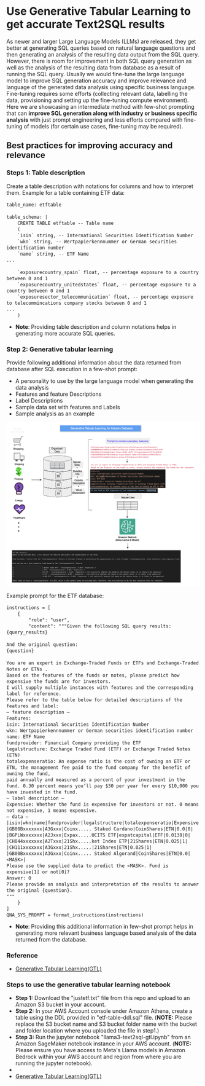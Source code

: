# Use Generative Tabular Learning to get accurate Text2SQL results

As newer and larger Large Language Models (LLMs) are released, they get better at generating SQL queries based on natural language questions and then generating an analysis of the resulting data output from the SQL query. However, there is room for improvement in both SQL query generation as well as the analysis of the resulting data from database as a result of running the SQL query. Usually we would fine-tune the large language model to improve SQL generation accuracy and improve relevance and language of the generated data analysis using specific business language. Fine-tuning requires some efforts (collecting relevant data, labelling the data, provisioning and setting up the fine-tuning compute environment). Here we are showcasing an intermediate method with few-shot prompting that can **improve SQL generation along with industry or business specific analysis** with just prompt engineering and less efforts compared with fine-tuning of models (for certain use cases, fine-tuning may be required). 


## Best practices for improving accuracy and relevance

### Steps 1: Table description
Create a table description with notations for columns and how to interpret them. Example for a table containing ETF data:
```
table_name: etftable

table_schema: |
    CREATE TABLE etftable -- Table name
    (
    `isin` string, -- International Securities Identification Number
    `wkn` string, -- Wertpapierkennnummer or German securities identification number
    `name` string, -- ETF Name
...

    `exposurecountry_spain` float, -- percentage exposure to a country between 0 and 1
    `exposurecountry_unitedstates` float, -- percentage exposure to a country between 0 and 1
    `exposuresector_telecommunication` float, -- percentage exposure to telecommincations company stocks between 0 and 1
...
    )
```
- **Note**: Providing table description and column notations helps in generating more accurate SQL queries.

### Step 2: Generative tabular learning
Provide following additional information about the data returned from database after SQL execution in a few-shot prompt:
- A personality to use by the large language model when generating the data analysis
- Features and feature Descriptions
- Label Descriptions
- Sample data set with features and Labels
- Sample analysis as an example

![GTL Prompt Structure](llama-gtl.drawio.png)

Example prompt for the ETF database:
```
instructions = [
    {
        "role": "user",
        "content": """Given the following SQL query results:
{query_results}

And the original question:
{question}

You are an expert in Exchange-Traded Funds or ETFs and Exchange-Traded Notes or ETNs .
Based on the features of the funds or notes, please predict how expensive the funds are for investors.
I will supply multiple instances with features and the corresponding label for reference.
Please refer to the table below for detailed descriptions of the features and label:
— feature description —
Features:
isin: International Securities Identification Number
wkn: Wertpapierkennnummer or German securities identification number
name: ETF Name
fundprovider: Financial Company providing the ETF
legalstructure: Exchange Traded Fund (ETF) or Exchange Traded Notes (ETN)
totalexpenseratio: An expense ratio is the cost of owning an ETF or ETN, the management fee paid to the fund company for the benefit of owning the fund, 
paid annually and measured as a percent of your investment in the fund. 0.30 percent means you’ll pay $30 per year for every $10,000 you have invested in the fund.
— label description —
Expensive: Whether the fund is expensive for investors or not. 0 means not expensive, 1 means expensive.
— data —
|isin|wkn|name|fundprovider|legalstructure|totalexpenseratio|Expensive|
|GB00Bxxxxxxx|A3Gxxx|Coinx..... Staked Cardano|CoinShares|ETN|0.0|0|
|BGPLWxxxxxxx|A2Jxxx|Expax.....UCITS ETF|expatcapital|ETF|0.0138|0|
|CH044xxxxxxx|A2Txxx|21Shx.....ket Index ETP|21Shares|ETN|0.025|1|
|CH111xxxxxxx|A3Gxxx|21Shx.....|21Shares|ETN|0.025|1|
|GB00Bxxxxxxx|A3Gxxx|Coinx..... Staked Algorand|CoinShares|ETN|0.0|<MASK>|
Please use the supplied data to predict the <MASK>. Fund is expensive[1] or not[0]?
Answer: 0
Please provide an analysis and interpretation of the results to answer the original {question}.
"""
    }
]
QNA_SYS_PROMPT = format_instructions(instructions)
```
- **Note**: Providing this additional information in few-shot prompt helps in generating more relevant business language based analysis of the data returned from the database.

### Reference
- [Generative Tabular Learning(GTL)](https://arxiv.org/pdf/2310.07338)

### Steps to use the generative tabular learning notebook
- **Step 1:** Download the "justetf.txt" file from this repo and upload to an Amazon S3 bucket in your account.
- **Step 2:** In your AWS Account console under Amazon Athena, create a table using the DDL provided in "etf-table-ddl.sql" file. (**NOTE:** Please replace the S3 bucket name and S3 bucket folder name with the bucket and folder location where you uploaded the file in step1.)
- **Step 3:** Run the jupyter notebook "llama3-text2sql-gtl.ipynb" from an Amazon SageMaker notebook instance in your AWS account. (**NOTE:** Please ensure you have access to Meta's Llama models in Amazon Bedrock within your AWS account and region from where you are running the jupyter notebook).
- 
- [Generative Tabular Learning(GTL)](https://arxiv.org/pdf/2310.07338)